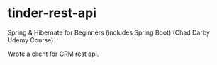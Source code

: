 # tinder-rest-api
Spring & Hibernate for Beginners (includes Spring Boot) (Chad Darby Udemy Course)

Wrote a client for CRM rest api.
